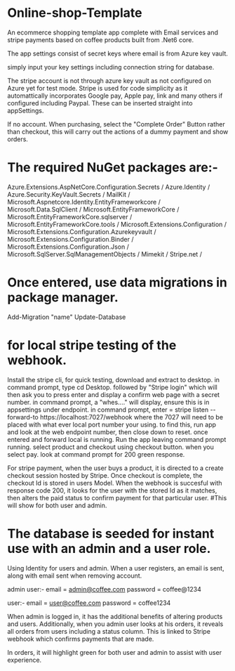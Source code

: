 # Online-shop-Template

An ecommerce shopping template app complete with Email services and stripe payments based on coffee products built from .Net6 core.

The app settings consist of secret keys where email is from Azure key vault.

simply input your key settings including connection string for database.

The stripe account is not through azure key vault as not configured on Azure yet for test mode.
Stripe is used for code simplicity as it automattically incorporates Google pay, Apple pay, link and many others if configured including Paypal.
These can be inserted straight into appSettings.

If no account. When purchasing, select the "Complete Order" Button rather than checkout, this will carry out the actions of a dummy payment and show orders.

# The required NuGet packages are:-
Azure.Extensions.AspNetCore.Configuration.Secrets /
Azure.Identity /
Azure.Security.KeyVault.Secrets /
MailKit /
Microsoft.Aspnetcore.Identity.EntityFrameworkcore /
Microsoft.Data.SqlClient /
Microsoft.EntityFrameworkCore /
Microsoft.EntityFrameworkCore.sqlserver /
Microsoft.EntityFrameworkCore.tools /
Microsoft.Extensions.Configuration /
Microsoft.Extensions.Configuration.Azurekeyvault /
Microsoft.Extensions.Configuration.Binder /
Microsoft.Extensions.Configuration.Json /
Microsoft.SqlServer.SqlManagementObjects /
Mimekit /
Stripe.net /

# Once entered, use data migrations in package manager.
Add-Migration "name"
Update-Database

# for local stripe testing of the webhook.
Install the stripe cli, for quick testing, download and extract to desktop.
in command prompt, type cd Desktop.
followed by "Stripe login" which will then ask you to press enter and display a confirm web page with a secret number.
in command prompt, a "whes...." will display, ensure this is in appsettings under endpoint.
in command prompt, enter = stripe listen --forward-to https://localhost:7027/webhook where the 7027 will need to be placed with what ever local port number your using.
to find this, run app and look at the web endpoint number, then close down to reset.
once entered and forward local is running. Run the app leaving command prompt running.
select product and checkout using checkout button.
when you select pay. look at command prompt for 200 green response.

For stripe payment, when the user buys a product, it is directed to a create checkout session hosted by Stripe.
Once checkout is complete, the checkout Id is stored in users Model.
When the webhook is succesful with response code 200, it looks for the user with the stored Id as it matches, then alters the paid status
to confirm payment for that particular user. 
#This will show for both user and admin.

# The database is seeded for instant use with an admin and a user role.
Using Identity for users and admin. When a user registers, an email is sent, along with email sent when removing account.

admin user:-
email = admin@coffee.com
password = coffee@1234

user:-
email = user@coffee.com
password = coffee1234

When admin is logged in, it has the additional benefits of altering products and users. 
Additionally, when you admin user looks at his orders, it reveals all orders from users including a status column. This is
linked to Stripe webhook which confirms payments that are made.

In orders, it will highlight green for both user and admin to assist with user experience.

